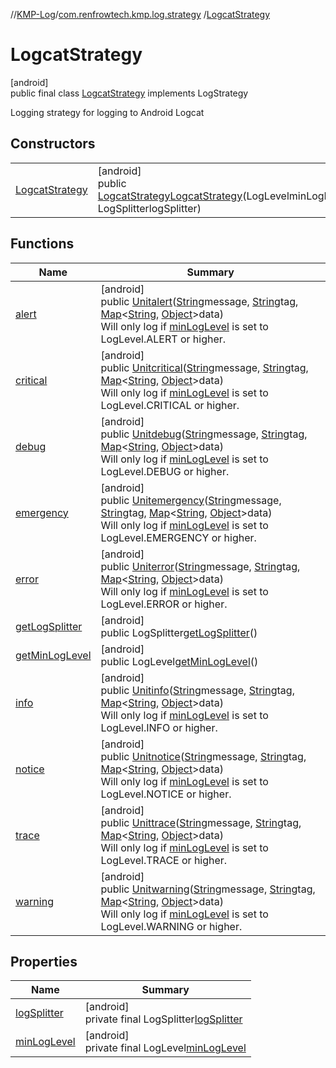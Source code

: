 //[KMP-Log](../../../index.md)/[com.renfrowtech.kmp.log.strategy](../index.md)
/[LogcatStrategy](index.md)

# LogcatStrategy

[android]\
public final class [LogcatStrategy](index.md) implements LogStrategy

Logging strategy for logging to Android Logcat

## Constructors

| | |
|---|---|
| [LogcatStrategy](-logcat-strategy.md) | [android]<br>public [LogcatStrategy](index.md)[LogcatStrategy](-logcat-strategy.md)(LogLevelminLogLevel, LogSplitterlogSplitter) |

## Functions

| Name | Summary |
|---|---|
| [alert](alert.md) | [android]<br>public [Unit](https://kotlinlang.org/api/latest/jvm/stdlib/kotlin/-unit/index.html)[alert](alert.md)([String](https://developer.android.com/reference/kotlin/java/lang/String.html)message, [String](https://developer.android.com/reference/kotlin/java/lang/String.html)tag, [Map](https://developer.android.com/reference/kotlin/java/util/Map.html)&lt;[String](https://developer.android.com/reference/kotlin/java/lang/String.html), [Object](https://developer.android.com/reference/kotlin/java/lang/Object.html)&gt;data)<br>Will only log if [minLogLevel](index.md#929552537%2FProperties%2F-2091286910) is set to LogLevel.ALERT or higher. |
| [critical](critical.md) | [android]<br>public [Unit](https://kotlinlang.org/api/latest/jvm/stdlib/kotlin/-unit/index.html)[critical](critical.md)([String](https://developer.android.com/reference/kotlin/java/lang/String.html)message, [String](https://developer.android.com/reference/kotlin/java/lang/String.html)tag, [Map](https://developer.android.com/reference/kotlin/java/util/Map.html)&lt;[String](https://developer.android.com/reference/kotlin/java/lang/String.html), [Object](https://developer.android.com/reference/kotlin/java/lang/Object.html)&gt;data)<br>Will only log if [minLogLevel](index.md#929552537%2FProperties%2F-2091286910) is set to LogLevel.CRITICAL or higher. |
| [debug](debug.md) | [android]<br>public [Unit](https://kotlinlang.org/api/latest/jvm/stdlib/kotlin/-unit/index.html)[debug](debug.md)([String](https://developer.android.com/reference/kotlin/java/lang/String.html)message, [String](https://developer.android.com/reference/kotlin/java/lang/String.html)tag, [Map](https://developer.android.com/reference/kotlin/java/util/Map.html)&lt;[String](https://developer.android.com/reference/kotlin/java/lang/String.html), [Object](https://developer.android.com/reference/kotlin/java/lang/Object.html)&gt;data)<br>Will only log if [minLogLevel](index.md#929552537%2FProperties%2F-2091286910) is set to LogLevel.DEBUG or higher. |
| [emergency](emergency.md) | [android]<br>public [Unit](https://kotlinlang.org/api/latest/jvm/stdlib/kotlin/-unit/index.html)[emergency](emergency.md)([String](https://developer.android.com/reference/kotlin/java/lang/String.html)message, [String](https://developer.android.com/reference/kotlin/java/lang/String.html)tag, [Map](https://developer.android.com/reference/kotlin/java/util/Map.html)&lt;[String](https://developer.android.com/reference/kotlin/java/lang/String.html), [Object](https://developer.android.com/reference/kotlin/java/lang/Object.html)&gt;data)<br>Will only log if [minLogLevel](index.md#929552537%2FProperties%2F-2091286910) is set to LogLevel.EMERGENCY or higher. |
| [error](error.md) | [android]<br>public [Unit](https://kotlinlang.org/api/latest/jvm/stdlib/kotlin/-unit/index.html)[error](error.md)([String](https://developer.android.com/reference/kotlin/java/lang/String.html)message, [String](https://developer.android.com/reference/kotlin/java/lang/String.html)tag, [Map](https://developer.android.com/reference/kotlin/java/util/Map.html)&lt;[String](https://developer.android.com/reference/kotlin/java/lang/String.html), [Object](https://developer.android.com/reference/kotlin/java/lang/Object.html)&gt;data)<br>Will only log if [minLogLevel](index.md#929552537%2FProperties%2F-2091286910) is set to LogLevel.ERROR or higher. |
| [getLogSplitter](get-log-splitter.md) | [android]<br>public LogSplitter[getLogSplitter](get-log-splitter.md)() |
| [getMinLogLevel](get-min-log-level.md) | [android]<br>public LogLevel[getMinLogLevel](get-min-log-level.md)() |
| [info](info.md) | [android]<br>public [Unit](https://kotlinlang.org/api/latest/jvm/stdlib/kotlin/-unit/index.html)[info](info.md)([String](https://developer.android.com/reference/kotlin/java/lang/String.html)message, [String](https://developer.android.com/reference/kotlin/java/lang/String.html)tag, [Map](https://developer.android.com/reference/kotlin/java/util/Map.html)&lt;[String](https://developer.android.com/reference/kotlin/java/lang/String.html), [Object](https://developer.android.com/reference/kotlin/java/lang/Object.html)&gt;data)<br>Will only log if [minLogLevel](index.md#929552537%2FProperties%2F-2091286910) is set to LogLevel.INFO or higher. |
| [notice](notice.md) | [android]<br>public [Unit](https://kotlinlang.org/api/latest/jvm/stdlib/kotlin/-unit/index.html)[notice](notice.md)([String](https://developer.android.com/reference/kotlin/java/lang/String.html)message, [String](https://developer.android.com/reference/kotlin/java/lang/String.html)tag, [Map](https://developer.android.com/reference/kotlin/java/util/Map.html)&lt;[String](https://developer.android.com/reference/kotlin/java/lang/String.html), [Object](https://developer.android.com/reference/kotlin/java/lang/Object.html)&gt;data)<br>Will only log if [minLogLevel](index.md#929552537%2FProperties%2F-2091286910) is set to LogLevel.NOTICE or higher. |
| [trace](trace.md) | [android]<br>public [Unit](https://kotlinlang.org/api/latest/jvm/stdlib/kotlin/-unit/index.html)[trace](trace.md)([String](https://developer.android.com/reference/kotlin/java/lang/String.html)message, [String](https://developer.android.com/reference/kotlin/java/lang/String.html)tag, [Map](https://developer.android.com/reference/kotlin/java/util/Map.html)&lt;[String](https://developer.android.com/reference/kotlin/java/lang/String.html), [Object](https://developer.android.com/reference/kotlin/java/lang/Object.html)&gt;data)<br>Will only log if [minLogLevel](index.md#929552537%2FProperties%2F-2091286910) is set to LogLevel.TRACE or higher. |
| [warning](warning.md) | [android]<br>public [Unit](https://kotlinlang.org/api/latest/jvm/stdlib/kotlin/-unit/index.html)[warning](warning.md)([String](https://developer.android.com/reference/kotlin/java/lang/String.html)message, [String](https://developer.android.com/reference/kotlin/java/lang/String.html)tag, [Map](https://developer.android.com/reference/kotlin/java/util/Map.html)&lt;[String](https://developer.android.com/reference/kotlin/java/lang/String.html), [Object](https://developer.android.com/reference/kotlin/java/lang/Object.html)&gt;data)<br>Will only log if [minLogLevel](index.md#929552537%2FProperties%2F-2091286910) is set to LogLevel.WARNING or higher. |

## Properties

| Name | Summary |
|---|---|
| [logSplitter](index.md#-1967863904%2FProperties%2F-2091286910) | [android]<br>private final LogSplitter[logSplitter](index.md#-1967863904%2FProperties%2F-2091286910) |
| [minLogLevel](index.md#929552537%2FProperties%2F-2091286910) | [android]<br>private final LogLevel[minLogLevel](index.md#929552537%2FProperties%2F-2091286910) |
